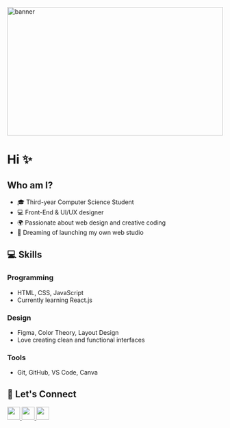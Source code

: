 <img src="https://i.postimg.cc/sg9r469G/Chat-GPT-Image-Jul-15-2025-03-53-42-AM.png" alt="banner" width="100%" style="height: 300px; object-fit: cover;"/>


# Hi ✨

## Who am I?

- 🎓 Third-year Computer Science Student  
- 💻 Front-End & UI/UX designer  
- 🌍 Passionate about web design and creative coding  
- 📌 Dreaming of launching my own web studio

## 💻 Skills

### Programming
- HTML, CSS, JavaScript  
- Currently learning React.js  

### Design
- Figma, Color Theory, Layout Design  
- Love creating clean and functional interfaces

### Tools
- Git, GitHub, VS Code, Canva

## 📌 Let's Connect

<p align="left">
  <a href="https://www.linkedin.com/in/nehal-reda-a4137a31b/" target="_blank">
    <img src="https://img.shields.io/badge/LinkedIn-blue?logo=linkedin&logoColor=white" height="30px"/ >
  </a>
  <a href="https://www.behance.net/nehalreda25" target="_blank">
    <img src="https://img.shields.io/badge/Behance-0057FF?logo=behance&logoColor=white" height="30px"/>
  </a>
  <a href="mailto:nehalreda14@gmail.com">
    <img src="https://img.shields.io/badge/Email-d14836?logo=gmail&logoColor=white" height="30px" />
  </a>
</p>
